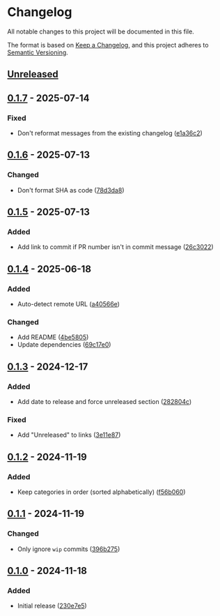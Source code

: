 # Changelog

All notable changes to this project will be documented in this file.

The format is based on [Keep a Changelog](https://keepachangelog.com/en/1.1.0/),
and this project adheres to [Semantic Versioning](https://semver.org/spec/v2.0.0.html).

## [Unreleased]

## [0.1.7] - 2025-07-14

### Fixed

- Don't reformat messages from the existing changelog ([e1a36c2](https://github.com/danroc/kacl/commit/e1a36c2))

## [0.1.6] - 2025-07-13

### Changed

- Don't format SHA as code ([78d3da8](https://github.com/danroc/kacl/commit/78d3da8))

## [0.1.5] - 2025-07-13

### Added

- Add link to commit if PR number isn't in commit message ([26c3022](https://github.com/danroc/kacl/commit/26c3022))

## [0.1.4] - 2025-06-18

### Added

- Auto-detect remote URL ([a40566e](https://github.com/danroc/kacl/commit/a40566e))

### Changed

- Add README ([4be5805](https://github.com/danroc/kacl/commit/4be5805))
- Update dependencies ([69c17e0](https://github.com/danroc/kacl/commit/69c17e0))

## [0.1.3] - 2024-12-17

### Added

- Add date to release and force unreleased section ([282804c](https://github.com/danroc/kacl/commit/282804c))

### Fixed

- Add "Unreleased" to links ([3e11e87](https://github.com/danroc/kacl/commit/3e11e87))

## [0.1.2] - 2024-11-19

### Added

- Keep categories in order (sorted alphabetically) ([f56b060](https://github.com/danroc/kacl/commit/f56b060))

## [0.1.1] - 2024-11-19

### Changed

- Only ignore `wip` commits ([396b275](https://github.com/danroc/kacl/commit/396b275))

## [0.1.0] - 2024-11-18

### Added

- Initial release ([230e7e5](https://github.com/danroc/kacl/commit/230e7e5))

[Unreleased]: https://github.com/danroc/kacl/compare/v0.1.7...HEAD
[0.1.7]: https://github.com/danroc/kacl/compare/v0.1.6...v0.1.7
[0.1.6]: https://github.com/danroc/kacl/compare/v0.1.5...v0.1.6
[0.1.5]: https://github.com/danroc/kacl/compare/v0.1.4...v0.1.5
[0.1.4]: https://github.com/danroc/kacl/compare/v0.1.3...v0.1.4
[0.1.3]: https://github.com/danroc/kacl/compare/v0.1.2...v0.1.3
[0.1.2]: https://github.com/danroc/kacl/compare/v0.1.1...v0.1.2
[0.1.1]: https://github.com/danroc/kacl/compare/v0.1.0...v0.1.1
[0.1.0]: https://github.com/danroc/kacl/releases/tag/v0.1.0
